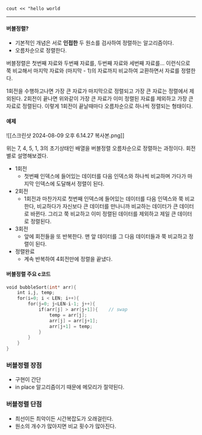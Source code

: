     cout << "hello world

---
#### 버블정렬?

- 기본적인 개념은 서로 **인접한** 두 원소를 검사하여 정렬하는 알고리즘이다.
- 오름차순으로 정렬한다.

버블정렬은 첫번째 자료와 두번째 자료를, 두번째 자료와 세번째 자료를... 이런식으로 쭉 비교해서
마지막 자료와 (마지막 - 1)의 자료까지 비교하여 교환하면서 자료를 정렬한다.

1회전을 수행하고나면 가장 큰 자료가 마지막으로 정렬되고 가장 큰 자료는 정렬에서 제외된다.
2회전이 끝나면 위와같이 가장 큰 자료가 이미 정렬된 자료를 제외하고 가장 큰 자료로 정렬된다.
이렇게 1회전이 끝날때마다 오름차순으로 하나씩 정렬되는 형태이다.

#### 예제

![[스크린샷 2024-08-09 오후 6.14.27 복사본.png]]

위는 7, 4, 5, 1, 3의 초기상태인 배열을 버블정렬 오름차순으로 정렬하는 과정이다.
회전별로 설명해보겠다.

- 1회전
	- 첫번째 인덱스에 들어있는 데이터를 다음 인덱스와 하나씩 비교하며 가다가 마지막 인덱스에 도달해서 정렬이 된다.
- 2회전
	- 1회전과 마찬가지로 첫번째 인덱스에 들어있는 데이터를 다음 인덱스와 쭉 비교한다, 비교하다가 자신보다 큰 데이터를 만나니까 비교하는 데이터가 큰 데이터로 바뀐다. 그리고 쭉 비교하고 이미 정렬된 데이터를 제외하고 제일 큰 데이터로 정렬된다.
- 3회전
	- 앞에 회전들을 또 반복한다. 맨 앞 데이터를 그 다음 데이터들과 쭉 비교하고 정렬이 된다.
- 정렬완료
	- 계속 반복하여 4회전만에 정렬을 끝냈다.

#### 버블정렬 주요 c코드

```c
void bubbleSort(int* arr){
    int i,j, temp;
    for(i=0; i < LEN; i++){
        for(j=0; j<LEN-i-1; j++){
            if(arr[j] > arr[j+1]){    // swap
                temp = arr[j];
                arr[j] = arr[j+1];
                arr[j+1] = temp;
            }
        }
    }
}
```

### 버블정렬 장점

- 구현이 간단
- in place 알고리즘이기 때문에 메모리가 절약된다.

### 버블정렬 단점

- 최선이든 최악이든 시간복잡도가 오래걸린다.
- 원소의 개수가 많아지면 비교 횟수가 많아진다.



